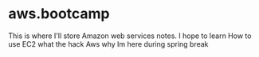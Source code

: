 # aws.bootcamp
This is where I'll store Amazon web services notes.
I hope to learn 
How to use EC2
what the hack Aws
why Im here during spring break
